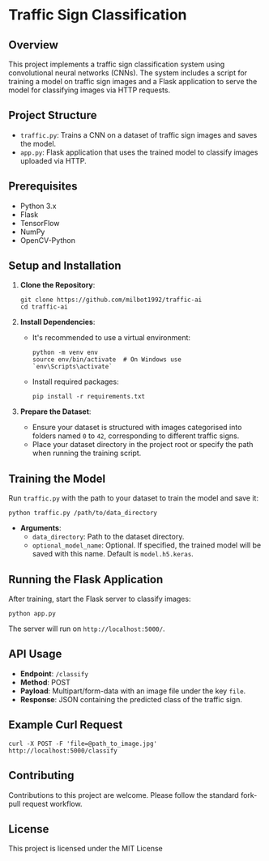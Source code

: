 # Traffic Sign Classification

## Overview
This project implements a traffic sign classification system using convolutional neural networks (CNNs). The system includes a script for training a model on traffic sign images and a Flask application to serve the model for classifying images via HTTP requests.

## Project Structure
- `traffic.py`: Trains a CNN on a dataset of traffic sign images and saves the model.
- `app.py`: Flask application that uses the trained model to classify images uploaded via HTTP.

## Prerequisites
- Python 3.x
- Flask
- TensorFlow
- NumPy
- OpenCV-Python

## Setup and Installation
1. **Clone the Repository**:
    ```
    git clone https://github.com/milbot1992/traffic-ai
    cd traffic-ai
    ```

2. **Install Dependencies**:
    - It's recommended to use a virtual environment:
        ```
        python -m venv env
        source env/bin/activate  # On Windows use `env\Scripts\activate`
        ```
    - Install required packages:
        ```
        pip install -r requirements.txt
        ```

3. **Prepare the Dataset**:
    - Ensure your dataset is structured with images categorised into folders named `0` to `42`, corresponding to different traffic signs.
    - Place your dataset directory in the project root or specify the path when running the training script.

## Training the Model
Run `traffic.py` with the path to your dataset to train the model and save it:

```python traffic.py /path/to/data_directory```

- **Arguments**:
  - `data_directory`: Path to the dataset directory.
  - `optional_model_name`: Optional. If specified, the trained model will be saved with this name. Default is `model.h5.keras`.

## Running the Flask Application
After training, start the Flask server to classify images:

```python app.py```

The server will run on `http://localhost:5000/`.

## API Usage
- **Endpoint**: `/classify`
- **Method**: POST
- **Payload**: Multipart/form-data with an image file under the key `file`.
- **Response**: JSON containing the predicted class of the traffic sign.

## Example Curl Request
```curl -X POST -F 'file=@path_to_image.jpg' http://localhost:5000/classify```


## Contributing
Contributions to this project are welcome. Please follow the standard fork-pull request workflow.

## License
This project is licensed under the MIT License
